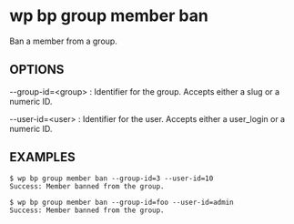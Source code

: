 #	wp bp group member ban

Ban a member from a group.

## OPTIONS

--group-id=&lt;group&gt;
: Identifier for the group. Accepts either a slug or a numeric ID.

--user-id=&lt;user&gt;
: Identifier for the user. Accepts either a user_login or a numeric ID.

## EXAMPLES

    $ wp bp group member ban --group-id=3 --user-id=10
    Success: Member banned from the group.

    $ wp bp group member ban --group-id=foo --user-id=admin
    Success: Member banned from the group.
